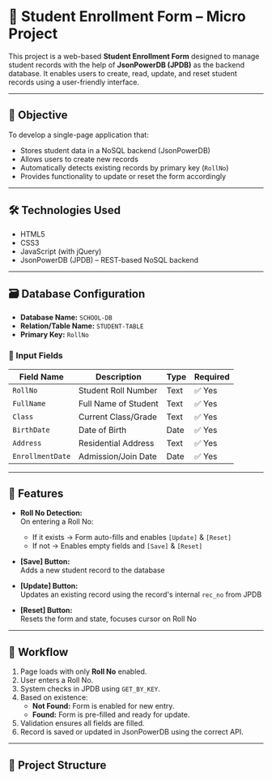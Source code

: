 # 📘 Student Enrollment Form – Micro Project

This project is a web-based **Student Enrollment Form** designed to manage student records with the help of **JsonPowerDB (JPDB)** as the backend database. It enables users to create, read, update, and reset student records using a user-friendly interface.

---

## 📌 Objective

To develop a single-page application that:
- Stores student data in a NoSQL backend (JsonPowerDB)
- Allows users to create new records
- Automatically detects existing records by primary key (`RollNo`)
- Provides functionality to update or reset the form accordingly

---

## 🛠️ Technologies Used

- HTML5
- CSS3
- JavaScript (with jQuery)
- JsonPowerDB (JPDB) – REST-based NoSQL backend

---

## 🗃️ Database Configuration

- **Database Name:** `SCHOOL-DB`  
- **Relation/Table Name:** `STUDENT-TABLE`  
- **Primary Key:** `RollNo`

### 🎯 Input Fields

| Field Name       | Description           | Type   | Required |
|------------------|------------------------|--------|----------|
| `RollNo`         | Student Roll Number    | Text   | ✅ Yes   |
| `FullName`       | Full Name of Student   | Text   | ✅ Yes   |
| `Class`          | Current Class/Grade    | Text   | ✅ Yes   |
| `BirthDate`      | Date of Birth          | Date   | ✅ Yes   |
| `Address`        | Residential Address    | Text   | ✅ Yes   |
| `EnrollmentDate` | Admission/Join Date    | Date   | ✅ Yes   |

---

## 🔘 Features

- **Roll No Detection:**  
  On entering a Roll No:
  - If it exists → Form auto-fills and enables `[Update]` & `[Reset]`
  - If not → Enables empty fields and `[Save]` & `[Reset]`

- **[Save] Button:**  
  Adds a new student record to the database

- **[Update] Button:**  
  Updates an existing record using the record's internal `rec_no` from JPDB

- **[Reset] Button:**  
  Resets the form and state, focuses cursor on Roll No

---

## 🧠 Workflow

1. Page loads with only **Roll No** enabled.
2. User enters a Roll No.
3. System checks in JPDB using `GET_BY_KEY`.
4. Based on existence:
   - **Not Found:** Form is enabled for new entry.
   - **Found:** Form is pre-filled and ready for update.
5. Validation ensures all fields are filled.
6. Record is saved or updated in JsonPowerDB using the correct API.

---

## 📂 Project Structure


